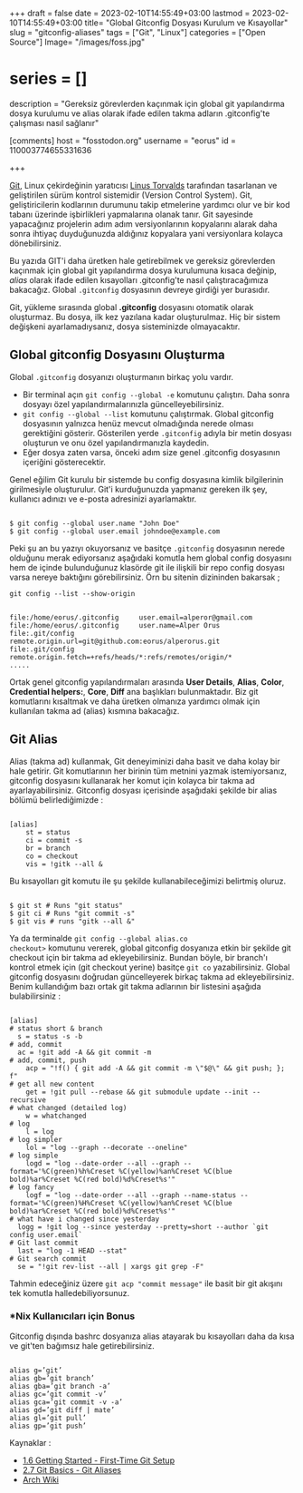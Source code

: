 +++
draft = false
date = 2023-02-10T14:55:49+03:00
lastmod = 2023-02-10T14:55:49+03:00
title= "Global Gitconfig Dosyası Kurulum ve Kısayollar"
slug = "gitconfig-aliases"
tags = ["Git", "Linux"]
categories = ["Open Source"]
Image= "/images/foss.jpg"
# series = []
description = "Gereksiz görevlerden kaçınmak için global git yapılandırma dosya kurulumu ve alias olarak ifade edilen takma adların .gitconfig'te çalışması nasıl sağlanır"

[comments]
host = "fosstodon.org"
username = "eorus"
id = 110003774655331636

+++

[Git](https://git-scm.com/), Linux çekirdeğinin yaratıcısı [Linus Torvalds](https://en.wikipedia.org/wiki/Linus_Torvalds) tarafından tasarlanan ve geliştirilen sürüm kontrol sistemidir (Version Control System). Git, geliştiricilerin kodlarının durumunu takip etmelerine yardımcı olur ve bir kod tabanı üzerinde işbirlikleri yapmalarına olanak tanır. Git sayesinde yapacağınız projelerin adım adım versiyonlarının kopyalarını alarak daha sonra ihtiyaç duyduğunuzda aldığınız kopyalara yani versiyonlara kolayca dönebilirsiniz.

Bu yazıda GIT'i daha üretken hale getirebilmek ve gereksiz görevlerden kaçınmak için global git yapılandırma dosya kurulumuna kısaca değinip, *alias* olarak ifade edilen kısayolları .gitconfig'te nasıl çalıştıracağımıza bakacağız. Global <code>.gitconfig</code> dosyasının devreye girdiği yer burasıdır.

Git, yükleme sırasında global **.gitconfig** dosyasını otomatik olarak oluşturmaz. Bu dosya, ilk kez yazılana kadar oluşturulmaz. Hiç bir sistem değişkeni ayarlamadıysanız, dosya sisteminizde olmayacaktır.

## Global gitconfig Dosyasını Oluşturma

Global <code>.gitconfig</code> dosyanızı oluşturmanın birkaç yolu vardır.

* Bir terminal açın <code>git config --global -e</code> komutunu çalıştırı. Daha sonra dosyayı özel yapılandırmalarınızla güncelleyebilirsiniz.
* <code>git config --global --list</code> komutunu çalıştırmak. Global gitconfig dosyasının yalnızca henüz mevcut olmadığında nerede olması gerektiğini gösterir. Gösterilen yerde <code>.gitconfig</code> adıyla bir metin dosyası oluşturun ve onu özel yapılandırmanızla kaydedin.
* Eğer dosya zaten varsa, önceki adım size genel .gitconfig dosyasının içeriğini gösterecektir.

Genel eğilim Git kurulu bir sistemde bu config dosyasına kimlik bilgilerinin girilmesiyle oluşturulur. Git'i kurduğunuzda yapmanız gereken ilk şey, kullanıcı adınızı ve e-posta adresinizi ayarlamaktır.

<pre><code>
$ git config --global user.name "John Doe"
$ git config --global user.email johndoe@example.com
</code></pre>

Peki şu an bu yazıyı okuyorsanız ve basitçe <code>.gitconfig</code> dosyasının nerede olduğunu merak ediyorsanız aşağıdaki komutla hem global config dosyasını hem de içinde bulunduğunuz klasörde git ile ilişkili bir repo config dosyası varsa nereye baktığını görebilirsiniz. Örn bu sitenin dizininden bakarsak ;

<pre><code>git config --list --show-origin</code></pre>

<pre><code>
file:/home/eorus/.gitconfig     user.email=alperor@gmail.com
file:/home/eorus/.gitconfig     user.name=Alper Orus
file:.git/config                remote.origin.url=git@github.com:eorus/alperorus.git
file:.git/config                remote.origin.fetch=+refs/heads/*:refs/remotes/origin/*
.....
</code></pre>

Ortak genel gitconfig yapılandırmaları arasında **User Details**, **Alias**, **Color**, **Credential helpers:**, **Core**, **Diff** ana başlıkları bulunmaktadır. Biz git komutlarını kısaltmak ve daha üretken olmanıza yardımcı olmak için kullanılan takma ad (alias) kısmına bakacağız.

## Git Alias

Alias (takma ad) kullanmak, Git deneyiminizi daha basit ve daha kolay bir hale getirir. Git komutlarının her birinin tüm metnini yazmak istemiyorsanız, gitconfig dosyasını kullanarak her komut için kolayca bir takma ad ayarlayabilirsiniz. Gitconfig dosyası içerisinde aşağıdaki şekilde bir alias bölümü belirlediğimizde :
<pre><code>
[alias]
    st = status
    ci = commit -s
    br = branch
    co = checkout
    vis = !gitk --all &
</code></pre>
Bu kısayolları git komutu ile şu şekilde kullanabileceğimizi belirtmiş oluruz.
<pre><code>
$ git st # Runs "git status"
$ git ci # Runs "git commit -s"
$ git vis # runs "gitk --all &"
</code></pre>

Ya da terminalde <code>git config --global alias.co checkout></code> komutunu vererek, global gitconfig dosyanıza etkin bir şekilde git checkout için bir takma ad ekleyebilirsiniz. Bundan böyle, bir branch'ı kontrol etmek için (git checkout yerine) basitçe <code>git co</code> yazabilirsiniz. Global gitconfig dosyasını doğrudan güncelleyerek birkaç takma ad ekleyebilirsiniz. Benim kullandığım bazı ortak git takma adlarının bir listesini aşağıda bulabilirsiniz :

<pre><code>
[alias]
# status short & branch
  s = status -s -b
# add, commit
  ac = !git add -A && git commit -m
# add, commit, push
	acp = "!f() { git add -A && git commit -m \"$@\" && git push; }; f"
# get all new content
	get = !git pull --rebase && git submodule update --init --recursive
# what changed (detailed log)
	w = whatchanged
# log
	l = log
# log simpler
	lol = "log --graph --decorate --oneline"
# log simple
	logd = "log --date-order --all --graph --format='%C(green)%h%Creset %C(yellow)%an%Creset %C(blue bold)%ar%Creset %C(red bold)%d%Creset%s'"
# log fancy
	logf = "log --date-order --all --graph --name-status --format='%C(green)%H%Creset %C(yellow)%an%Creset %C(blue bold)%ar%Creset %C(red bold)%d%Creset%s'"
# what have i changed since yesterday
  logg = !git log --since yesterday --pretty=short --author `git config user.email`
# Git last commit
  last = "log -1 HEAD --stat"
# Git search commit
  se = "!git rev-list --all | xargs git grep -F"
</code></pre>

Tahmin edeceğiniz üzere <code>git acp "commit message"</code> ile basit bir git akışını tek komutla halledebiliyorsunuz.

### *Nix Kullanıcıları için Bonus

Gitconfig dışında bashrc dosyanıza alias atayarak bu kısayolları daha da kısa ve git'ten bağımsız hale getirebilirsiniz.

<pre><code>
alias g=’git’
alias gb=’git branch’
alias gba=’git branch -a’
alias gc=’git commit -v’
alias gca=’git commit -v -a’
alias gd=’git diff | mate’
alias gl=’git pull’
alias gp=’git push’
</code></pre>

Kaynaklar :
- [1.6 Getting Started - First-Time Git Setup](https://git-scm.com/book/en/v2/Getting-Started-First-Time-Git-Setup)
- [2.7 Git Basics - Git Aliases](https://git-scm.com/book/en/v2/Git-Basics-Git-Aliases)
- [Arch Wiki](https://wiki.archlinux.org/title/Git)
